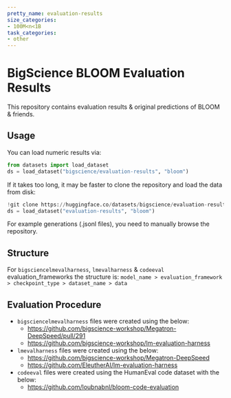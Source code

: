 ```yaml
---
pretty_name: evaluation-results
size_categories:
- 100M<n<1B
task_categories:
- other
---
```


# BigScience BLOOM Evaluation Results


This repository contains evaluation results & original predictions of BLOOM & friends.

## Usage

You can load numeric results via:
```python
from datasets import load_dataset
ds = load_dataset("bigscience/evaluation-results", "bloom")
```

If it takes too long, it may be faster to clone the repository and load the data from disk:
```python
!git clone https://huggingface.co/datasets/bigscience/evaluation-results
ds = load_dataset("evaluation-results", "bloom")
```

For example generations (.jsonl files), you need to manually browse the repository.

## Structure

For `bigsciencelmevalharness`, `lmevalharness` & `codeeval` evaluation_frameworks the structure is:
`model_name > evaluation_framework > checkpoint_type > dataset_name > data`

## Evaluation Procedure

- `bigsciencelmevalharness` files were created using the below:
    - https://github.com/bigscience-workshop/Megatron-DeepSpeed/pull/291
    - https://github.com/bigscience-workshop/lm-evaluation-harness
- `lmevalharness` files were created using the below:
    - https://github.com/bigscience-workshop/Megatron-DeepSpeed
    - https://github.com/EleutherAI/lm-evaluation-harness
- `codeeval` files were created using the HumanEval code dataset with the below:
    - https://github.com/loubnabnl/bloom-code-evaluation
